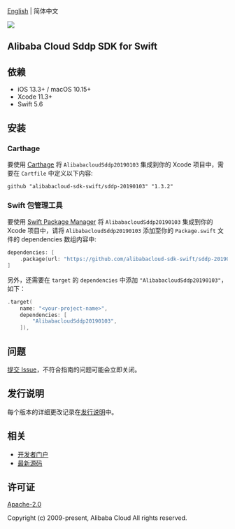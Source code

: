 [English](README.md) | 简体中文

![](https://aliyunsdk-pages.alicdn.com/icons/AlibabaCloud.svg)

## Alibaba Cloud Sddp SDK for Swift

## 依赖

- iOS 13.3+ / macOS 10.15+
- Xcode 11.3+
- Swift 5.6

## 安装

### Carthage

要使用 [Carthage](https://github.com/Carthage/Carthage) 将 `AlibabacloudSddp20190103` 集成到你的 Xcode 项目中，需要在 `Cartfile` 中定义以下内容:

```ogdl
github "alibabacloud-sdk-swift/sddp-20190103" "1.3.2"
```

### Swift 包管理工具

要使用 [Swift Package Manager](https://swift.org/package-manager/) 将 `AlibabacloudSddp20190103` 集成到你的 Xcode 项目中，请将 `AlibabacloudSddp20190103` 添加至你的 `Package.swift` 文件的 dependencies 数组内容中:

```swift
dependencies: [
    .package(url: "https://github.com/alibabacloud-sdk-swift/sddp-20190103.git", from: "1.3.2")
]
```

另外，还需要在 `target` 的 `dependencies` 中添加 `"AlibabacloudSddp20190103"`，如下：

```swift
.target(
    name: "<your-project-name>",
    dependencies: [
        "AlibabacloudSddp20190103",
    ]),
```

## 问题

[提交 Issue](https://github.com/alibabacloud-sdk-swift/sddp-20190103/issues/new)，不符合指南的问题可能会立即关闭。

## 发行说明

每个版本的详细更改记录在[发行说明](./ChangeLog.txt)中。

## 相关

* [开发者门户](https://next.api.aliyun.com/home)
* [最新源码](https://github.com/alibabacloud-sdk-swift/sddp-20190103)

## 许可证

[Apache-2.0](http://www.apache.org/licenses/LICENSE-2.0)

Copyright (c) 2009-present, Alibaba Cloud All rights reserved.
